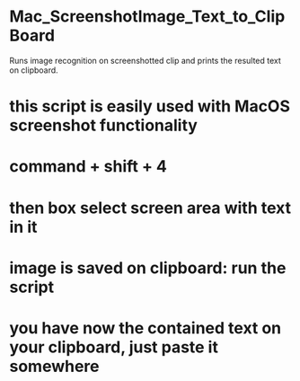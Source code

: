 # Mac_ScreenshotImage_Text_to_ClipBoard
Runs image recognition on screenshotted clip and prints the resulted text on clipboard. 


# this script is easily used with MacOS screenshot functionality
# command + shift + 4
# then box select screen area with text in it 
# image is saved on clipboard: run the script
# you have now the contained text on your clipboard, just paste it somewhere
